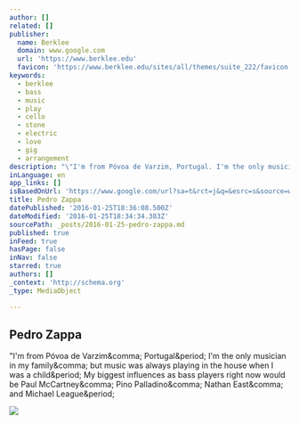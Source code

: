 ```yaml
---
author: []
related: []
publisher:
  name: Berklee
  domain: www.google.com
  url: 'https://www.berklee.edu'
  favicon: 'https://www.berklee.edu/sites/all/themes/suite_222/favicon.ico'
keywords:
  - berklee
  - bass
  - music
  - play
  - cello
  - stone
  - electric
  - love
  - gig
  - arrangement
description: "\"I'm from Póvoa de Varzim, Portugal. I'm the only musician in my family, but music was always playing in the house when I was a child. My biggest influences as bass players right now would be Paul McCartney, Pino Palladino, Nathan East, and Michael League."
inLanguage: en
app_links: []
isBasedOnUrl: 'https://www.google.com/url?sa=t&rct=j&q=&esrc=s&source=web&cd=1&cad=rja&uact=8&ved=0ahUKEwi998KCt8XKAhVFOz4KHT-fAkkQFggjMAA&url=https%3A%2F%2Fwww.berklee.edu%2Fbass%2Fpedro-zappa&usg=AFQjCNEMstc_F_zHzOqLForRqMSQPpzQzw&sig2=o0q_Vou_pQzw4CTHNtdwOQ'
title: Pedro Zappa
datePublished: '2016-01-25T18:36:08.500Z'
dateModified: '2016-01-25T18:34:34.383Z'
sourcePath: _posts/2016-01-25-pedro-zappa.md
published: true
inFeed: true
hasPage: false
inNav: false
starred: true
authors: []
_context: 'http://schema.org'
_type: MediaObject

---
```

<article style=""><h1>Pedro Zappa</h1><p>"I'm from Póvoa de Varzim&amp;comma; Portugal&amp;period; I'm the only musician in my family&amp;comma; but music was always playing in the house when I was a child&amp;period; My biggest influences as bass players right now would be Paul McCartney&amp;comma; Pino Palladino&amp;comma; Nathan East&amp;comma; and Michael League&amp;period;</p><img src="https://www.berklee.edu/sites/default/files/pedro-zappa330_0.jpg" /></article>